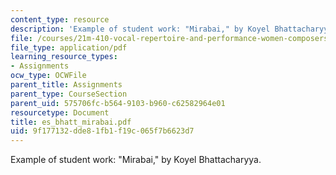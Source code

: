 ```yaml
---
content_type: resource
description: 'Example of student work: "Mirabai," by Koyel Bhattacharyya.'
file: /courses/21m-410-vocal-repertoire-and-performance-women-composers-spring-2007/9f177132dde81fb1f19c065f7b6623d7_es_bhatt_mirabai.pdf
file_type: application/pdf
learning_resource_types:
- Assignments
ocw_type: OCWFile
parent_title: Assignments
parent_type: CourseSection
parent_uid: 575706fc-b564-9103-b960-c62582964e01
resourcetype: Document
title: es_bhatt_mirabai.pdf
uid: 9f177132-dde8-1fb1-f19c-065f7b6623d7
---
```

Example of student work: "Mirabai," by Koyel Bhattacharyya.


